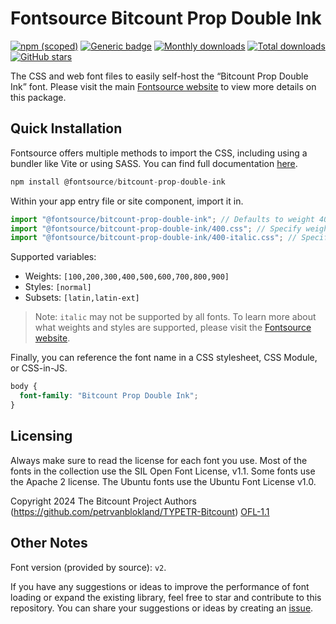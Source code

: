 # Fontsource Bitcount Prop Double Ink

[![npm (scoped)](https://img.shields.io/npm/v/@fontsource/bitcount-prop-double-ink?color=brightgreen)](https://www.npmjs.com/package/@fontsource/bitcount-prop-double-ink) [![Generic badge](https://img.shields.io/badge/fontsource-passing-brightgreen)](https://github.com/fontsource/fontsource) [![Monthly downloads](https://badgen.net/npm/dm/@fontsource/bitcount-prop-double-ink)](https://github.com/fontsource/fontsource) [![Total downloads](https://badgen.net/npm/dt/@fontsource/bitcount-prop-double-ink)](https://github.com/fontsource/fontsource) [![GitHub stars](https://img.shields.io/github/stars/fontsource/fontsource.svg?style=social&label=Star)](https://github.com/fontsource/fontsource/stargazers)

The CSS and web font files to easily self-host the “Bitcount Prop Double Ink” font. Please visit the main [Fontsource website](https://fontsource.org/fonts/bitcount-prop-double-ink) to view more details on this package.

## Quick Installation

Fontsource offers multiple methods to import the CSS, including using a bundler like Vite or using SASS. You can find full documentation [here](https://fontsource.org/docs/getting-started/introduction).

```javascript
npm install @fontsource/bitcount-prop-double-ink
```

Within your app entry file or site component, import it in.

```javascript
import "@fontsource/bitcount-prop-double-ink"; // Defaults to weight 400
import "@fontsource/bitcount-prop-double-ink/400.css"; // Specify weight
import "@fontsource/bitcount-prop-double-ink/400-italic.css"; // Specify weight and style
```

Supported variables:
- Weights: `[100,200,300,400,500,600,700,800,900]`
- Styles: `[normal]`
- Subsets: `[latin,latin-ext]`

> Note: `italic` may not be supported by all fonts. To learn more about what weights and styles are supported, please visit the [Fontsource website](https://fontsource.org/fonts/bitcount-prop-double-ink).

Finally, you can reference the font name in a CSS stylesheet, CSS Module, or CSS-in-JS.

```css
body {
  font-family: "Bitcount Prop Double Ink";
}
```

## Licensing
Always make sure to read the license for each font you use. Most of the fonts in the collection use the SIL Open Font License, v1.1. Some fonts use the Apache 2 license. The Ubuntu fonts use the Ubuntu Font License v1.0.

Copyright 2024 The Bitcount Project Authors (https://github.com/petrvanblokland/TYPETR-Bitcount)
[OFL-1.1](https://openfontlicense.org)

## Other Notes
Font version (provided by source): `v2`.

If you have any suggestions or ideas to improve the performance of font loading or expand the existing library, feel free to star and contribute to this repository. You can share your suggestions or ideas by creating an [issue](https://github.com/fontsource/fontsource/issues).